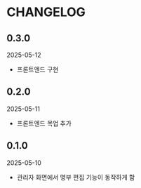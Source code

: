 # CHANGELOG

## 0.3.0

2025-05-12

- 프론트엔드 구현


## 0.2.0

2025-05-11

- 프론트엔드 목업 추가

## 0.1.0

2025-05-10

- 관리자 화면에서 명부 편집 기능이 동작하게 함
